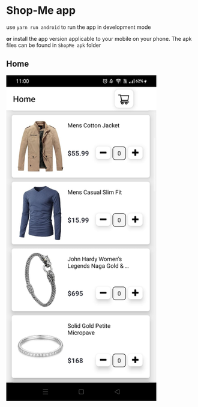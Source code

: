 # Shop-Me app 
use `yarn run android` to run the app in development mode

**or** install the app version applicable to your mobile on your phone. 
The apk files can be found in `ShopMe apk` folder

## Home 
<img src="https://github.com/satish-rajnale/ShopMe-app/blob/main/assets/1.jpeg" alt="Home" width="400" hright="auto" />

